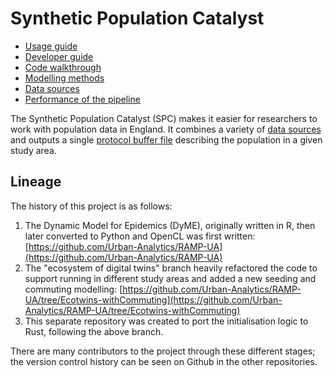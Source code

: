 # Synthetic Population Catalyst

- [Usage guide](docs/usage_guide.md)
- [Developer guide](docs/developer_guide.md)
- [Code walkthrough](docs/code_walkthrough.md)
- [Modelling methods](docs/modelling_methods.md)
- [Data sources](docs/data_sources.md)
- [Performance of the pipeline](docs/performance.md)

The Synthetic Population Catalyst (SPC) makes it easier for researchers to work
with population data in England. It combines a variety of [data
sources](docs/data_sources.md) and outputs a single [protocol buffer
file](https://github.com/dabreegster/spc/blob/main/synthpop.proto) describing
the population in a given study area.

## Lineage

The history of this project is as follows:

1. The Dynamic Model for Epidemics (DyME), originally written in R, then later converted to Python and OpenCL was first written:
   [https://github.com/Urban-Analytics/RAMP-UA](https://github.com/Urban-Analytics/RAMP-UA)
2. The "ecosystem of digital twins" branch heavily refactored the code to
   support running in different study areas and added a new seeding and commuting modelling:
   [https://github.com/Urban-Analytics/RAMP-UA/tree/Ecotwins-withCommuting](https://github.com/Urban-Analytics/RAMP-UA/tree/Ecotwins-withCommuting)
3. This separate repository was created to port the initialisation logic to
   Rust, following the above branch.

There are many contributors to the project through these different stages; the
version control history can be seen on Github in the other repositories.
